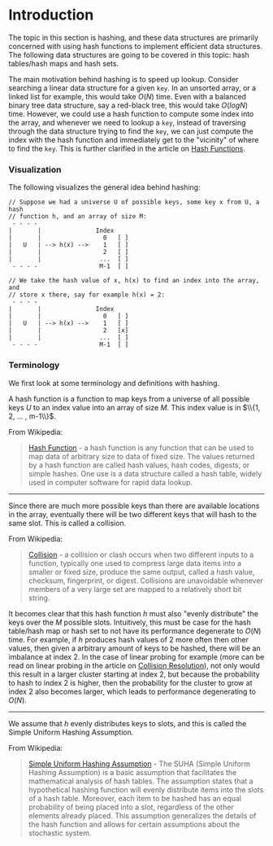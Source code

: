 # Introduction

The topic in this section is hashing, and these data structures are primarily concerned with using 
hash functions to implement efficient data structures. The following data structures are going to be 
covered in this topic: hash tables/hash maps and hash sets.

The main motivation behind hashing is to speed up lookup. Consider searching a linear data structure 
for a given `key`. In an unsorted array, or a linked list for example, this would take $O(N)$ time. 
Even with a balanced binary tree data structure, say a red-black tree, this would take $O(logN)$ 
time. However, we could use a hash function to compute some index into the array, and whenever we 
need to lookup a `key`, instead of traversing through the data structure trying to find the `key`, 
we can just compute the index with the hash function and immediately get to the "vicinity" of where 
to find the `key`. This is further clarified in the article on 
[Hash Functions](/categories/data-structures/hashing/hash-function).

### Visualization

The following visualizes the general idea behind hashing:

```
// Suppose we had a universe U of possible keys, some key x from U, a hash 
// function h, and an array of size M:
 - - - -
|       |               Index 
|       |                 0   [ ]
|   U   | --> h(x) -->    1   [ ]
|       |                 2   [ ]
|       |                ...  [ ]
 - - - -                 M-1  [ ]

// We take the hash value of x, h(x) to find an index into the array, and 
// store x there, say for example h(x) = 2:
 - - - -
|       |               Index 
|       |                 0   [ ]
|   U   | --> h(x) -->    1   [ ]
|       |                 2   [x]
|       |                ...  [ ]
 - - - -                 M-1  [ ]
```

### Terminology

We first look at some terminology and definitions with hashing.

A hash function is a function to map keys from a universe of all possible keys $U$ to an index value 
into an array of size $M$. This index value is in $\\{1, 2, ... , m-1\\}$.

From Wikipedia:

> [Hash Function](https://en.wikipedia.org/wiki/Hash_function) - a hash function is any function 
that can be used to map data of arbitrary size to data of fixed size. The values returned by a hash 
function are called hash values, hash codes, digests, or simple hashes. One use is a data structure 
called a hash table, widely used in computer software for rapid data lookup.

---

Since there are much more possible keys than there are available locations in the array, eventually 
there will be two different keys that will hash to the same slot. This is called a collision.

From Wikipedia:

> [Collision](https://en.wikipedia.org/wiki/Collision_%28computer_science%29) - a collision or clash 
occurs when two different inputs to a function, typically one used to compress large data items into 
a smaller or fixed size, produce the same output, called a hash value, checksum, fingerprint, or 
digest. Collisions are unavoidable whenever members of a very large set are mapped to a relatively
short bit string.

It becomes clear that this hash function $h$ must also "evenly distribute" the keys over the $M$ 
possible slots. Intuitively, this must be case for the hash table/hash map or hash set to not have 
its performance degenerate to $O(N)$ time. For example, if $h$ produces hash values of 2 more often 
then other values, then given a arbitrary amount of keys to be hashed, there will be an imbalance at
index 2. In the case of linear probing for example (more can be read on linear probing in the 
article on [Collision Resolution](/categories/data-structures/hashing/collision-resolution)), not 
only would this result in a larger cluster starting at index 2, but because the probability to hash 
to index 2 is higher, then the probability for the cluster to grow at index 2 also becomes larger, 
which leads to performance degenerating to $O(N)$.

---

We assume that $h$ evenly distributes keys to slots, and this is called the Simple Uniform Hashing 
Assumption. 

From Wikipedia:

> [Simple Uniform Hashing Assumption](https://en.wikipedia.org/wiki/SUHA_%28computer_science%29) -
The SUHA (Simple Uniform Hashing Assumption) is a basic assumption that facilitates the mathematical 
analysis of hash tables. The assumption states that a hypothetical hashing function will evenly 
distribute items into the slots of a hash table. Moreover, each item to be hashed has an equal 
probability of being placed into a slot, regardless of the other elements already placed. This 
assumption generalizes the details of the hash function and allows for certain assumptions about the 
stochastic system.
